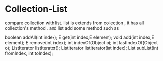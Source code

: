 # Collection-List
compare collection with list.
list is extends from collection , it has all collection's method ,
and list add some method such as 

boolean addAll(int index);
E get(int index,E element);
void add(int index,E element);
E remove(int index);
int indexOf(Object o);
int lastIndexOf(Object o);
ListIterator<E> listIterator();
ListIterator<E> listIterator(int index);
List<E> subList(int fromIndex, int toIndex);
